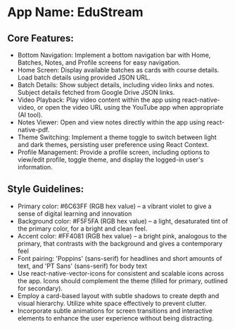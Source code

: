 # **App Name**: EduStream

## Core Features:

- Bottom Navigation: Implement a bottom navigation bar with Home, Batches, Notes, and Profile screens for easy navigation.
- Home Screen: Display available batches as cards with course details. Load batch details using provided JSON URL.
- Batch Details: Show subject details, including video links and notes. Subject details fetched from Google Drive JSON links.
- Video Playback: Play video content within the app using react-native-video, or open the video URL using the YouTube app when appropriate (AI tool).
- Notes Viewer: Open and view notes directly within the app using react-native-pdf.
- Theme Switching: Implement a theme toggle to switch between light and dark themes, persisting user preference using React Context.
- Profile Management: Provide a profile screen, including options to view/edit profile, toggle theme, and display the logged-in user's information.

## Style Guidelines:

- Primary color: #6C63FF (RGB hex value) – a vibrant violet to give a sense of digital learning and innovation
- Background color: #F5F5FA (RGB hex value) – a light, desaturated tint of the primary color, for a bright and clean feel.
- Accent color: #FF4081 (RGB hex value) – a bright pink, analogous to the primary, that contrasts with the background and gives a contemporary feel
- Font pairing: 'Poppins' (sans-serif) for headlines and short amounts of text, and 'PT Sans' (sans-serif) for body text
- Use react-native-vector-icons for consistent and scalable icons across the app. Icons should complement the theme (filled for primary, outlined for secondary).
- Employ a card-based layout with subtle shadows to create depth and visual hierarchy. Utilize white space effectively to prevent clutter.
- Incorporate subtle animations for screen transitions and interactive elements to enhance the user experience without being distracting.
